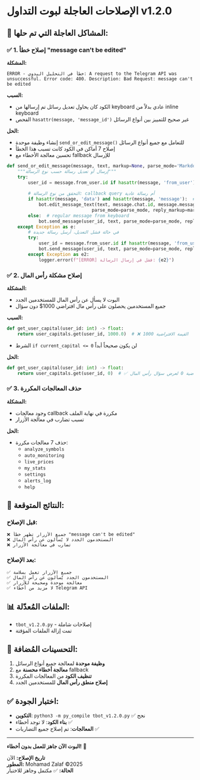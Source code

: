 # الإصلاحات العاجلة لبوت التداول v1.2.0

## 🚨 المشاكل العاجلة التي تم حلها:

### ✅ 1. إصلاح خطأ "message can't be edited"
**المشكلة:**
```
ERROR - خطأ في التحليل اليدوي: A request to the Telegram API was unsuccessful. Error code: 400. Description: Bad Request: message can't be edited
```

**السبب:**
- الكود كان يحاول تعديل رسائل تم إرسالها من keyboard عادي بدلاً من inline keyboard
- الفحص `hasattr(message, 'message_id')` غير صحيح للتمييز بين أنواع الرسائل

**الحل:**
- إنشاء وظيفة موحدة `send_or_edit_message()` للتعامل مع جميع أنواع الرسائل
- إصلاح 7 أماكن في الكود كانت تسبب هذا الخطأ
- تحسين معالجة الأخطاء مع fallback للإرسال

```python
def send_or_edit_message(message, text, markup=None, parse_mode='Markdown'):
    """إرسال أو تعديل رسالة حسب نوع الرسالة"""
    try:
        user_id = message.from_user.id if hasattr(message, 'from_user') else message.chat.id
        
        # التحقق من نوع الرسالة: callback query أم رسالة عادية
        if hasattr(message, 'data') and hasattr(message, 'message'):  # callback query
            bot.edit_message_text(text, message.chat.id, message.message_id, 
                                parse_mode=parse_mode, reply_markup=markup)
        else:  # regular message from keyboard
            bot.send_message(user_id, text, parse_mode=parse_mode, reply_markup=markup)
    except Exception as e:
        # في حالة فشل التعديل، أرسل رسالة جديدة
        try:
            user_id = message.from_user.id if hasattr(message, 'from_user') else message.chat.id
            bot.send_message(user_id, text, parse_mode=parse_mode, reply_markup=markup)
        except Exception as e2:
            logger.error(f"[ERROR] فشل في إرسال الرسالة: {e2}")
```

### ✅ 2. إصلاح مشكلة رأس المال
**المشكلة:**
- البوت لا يسأل عن رأس المال للمستخدمين الجدد
- جميع المستخدمين يحصلون على رأس مال افتراضي 1000$ دون سؤال

**السبب:**
```python
def get_user_capital(user_id: int) -> float:
    return user_capitals.get(user_id, 1000.0)  # ❌ القيمة الافتراضية 1000
```
- الشرط `if current_capital <= 0` لن يكون صحيحاً أبداً

**الحل:**
```python
def get_user_capital(user_id: int) -> float:
    return user_capitals.get(user_id, 0)  # ✅ القيمة الافتراضية 0 لعرض سؤال رأس المال
```

### ✅ 3. حذف المعالجات المكررة
**المشكلة:**
- وجود معالجات callback مكررة في نهاية الملف
- تسبب تضارب في معالجة الأزرار

**الحل:**
- حذف 7 معالجات مكررة:
  - `analyze_symbols`
  - `auto_monitoring`
  - `live_prices`
  - `my_stats`
  - `settings`
  - `alerts_log`
  - `help`

## 🎯 النتائج المتوقعة:

### قبل الإصلاح:
```
❌ جميع الأزرار تظهر خطأ "message can't be edited"
❌ المستخدمون الجدد لا يُسألون عن رأس المال
❌ تضارب في معالجة الأزرار
```

### بعد الإصلاح:
```
✅ جميع الأزرار تعمل بسلاسة
✅ المستخدمون الجدد يُسألون عن رأس المال
✅ معالجة موحدة وصحيحة للأزرار
✅ لا مزيد من أخطاء Telegram API
```

## 📊 الملفات المُعدّلة:
- `tbot_v1.2.0.py` - إصلاحات شاملة
- تمت إزالة الملفات المؤقتة

## 🔧 التحسينات المُضافة:
1. **وظيفة موحدة** لمعالجة جميع أنواع الرسائل
2. **معالجة أخطاء محسنة** مع fallback
3. **تنظيف الكود** من المعالجات المكررة
4. **إصلاح منطق رأس المال** للمستخدمين الجدد

## ✅ اختبار الجودة:
- **التكوين**: `python3 -m py_compile tbot_v1.2.0.py` ✅ نجح
- **بناء الكود**: لا توجد أخطاء ✅
- **المعالجات**: تم إصلاح جميع التضاربات ✅

---
**البوت الآن جاهز للعمل بدون أخطاء!** 🚀

**تاريخ الإصلاح:** الآن  
**المطور:** Mohamad Zalaf ©️2025  
**الحالة:** ✅ مكتمل وجاهز للاختبار